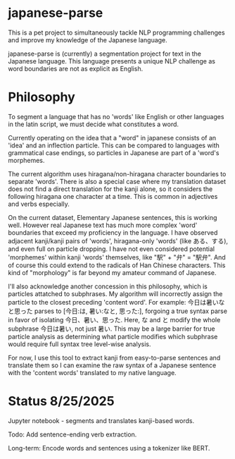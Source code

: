 # japanese-parse

This is a pet project to simultaneously tackle NLP programming challenges and 
improve my knowledge of the Japanese language.

japanese-parse is (currently) a segmentation project for text in the Japanese language.
This language presents a unique NLP challenge as word boundaries are not as explicit as English.

# Philosophy

To segment a language that has no 'words' like English or other languages in the latin script, we must decide what constitutes a word.

Currently operating on the idea that a "word" in japanese consists of an 'idea' and an inflection particle.
This can be compared to languages with grammatical case endings, so particles in Japanese are part of a 'word's morphemes.

The current algorithm uses hiragana/non-hiragana character boundaries to separate 'words'.
There is also a special case where my translation dataset does not find a direct translation for the kanji alone,
so it considers the following hiragana one character at a time. This is common in adjectives and verbs especially.

On the current dataset, Elementary Japanese sentences, this is working well.
However real Japanese text has much more complex 'word' boundaries that exceed my proficiency in the language.
I have observed adjacent kanji/kanji pairs of 'words', hiragana-only 'words' (like ある、する), and even full on particle dropping.
I have not even considered potential 'morphemes' within kanji 'words' themselves, like "駅" + "弁" = "駅弁".
And of course this could extend to the radicals of Han Chinese characters. This kind of "morphology" is far beyond my amateur command of Japanese.

I'll also acknowledge another concession in this philosophy, which is particles attatched to subphrases. My algorithm will incorrectly assign the particle to the closest preceding 'content word'.
For example: 今日は暑いなと思った parses to [今日:は, 暑い:なと, 思った:], forgoing a true syntax parse in favor of isolating 今日、暑い、思った.
Here, な and と modify the whole subphrase 今日は暑い, not just 暑い.
This may be a large barrier for true particle analysis as determining what particle modifies which subphrase would require full syntax tree level-wise analysis.

For now, I use this tool to extract kanji from easy-to-parse sentences and translate them so I can examine the raw syntax of a Japanese sentence with the 'content words' translated to my native language.

# Status 8/25/2025

Jupyter notebook - segments and translates kanji-based words.

Todo: Add sentence-ending verb extraction.

Long-term: Encode words and sentences using a tokenizer like BERT.
